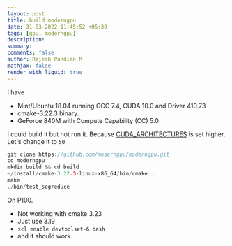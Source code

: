 ```yaml
---
layout: post
title: build moderngpu
date: 31-03-2022 11:45:52 +05:30
tags: [gpu, moderngpu]
description:
summary:
comments: false
author: Rajesh Pandian M
mathjax: false
render_with_liquid: true
---
```


I have
- Mint/Ubuntu 18.04 running GCC 7.4, CUDA 10.0 and Driver 410.73
- cmake-3.22.3 binary.
- GeForce 840M with Compute Capability (CC) 5.0

I could build it but not run it. Because
[CUDA_ARCHITECTURES](https://github.com/moderngpu/moderngpu/blob/master/CMakeLists.txt#L53)
is set higher. Let's change it to `50`

```c
git clone https://github.com/moderngpu/moderngpu.git
cd moderngpu
mkdir build && cd build
~/install/cmake-3.22.3-linux-x86_64/bin/cmake ..
make
./bin/test_segreduce
```

On P100.
- Not working with cmake 3.23
- Just use 3.19
- `scl enable devtoolset-6 bash`
- and it should work.




